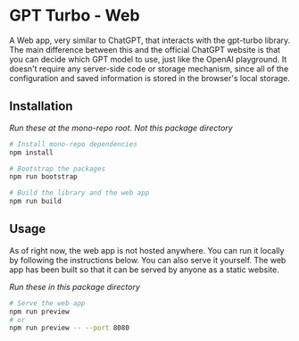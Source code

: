 # GPT Turbo - Web

A Web app, very similar to ChatGPT, that interacts with the gpt-turbo library. The main difference between this and the official ChatGPT website is that you can decide which GPT model to use, just like the OpenAI playground. It doesn't require any server-side code or storage mechanism, since all of the configuration and saved information is stored in the browser's local storage.

## Installation

*Run these at the mono-repo root. Not this package directory*

```bash
# Install mono-repo dependencies
npm install

# Bootstrap the packages
npm run bootstrap

# Build the library and the web app
npm run build
```

## Usage

As of right now, the web app is not hosted anywhere. You can run it locally by following the instructions below. You can also serve it yourself. The web app has been built so that it can be served by anyone as a static website. 

*Run these in this package directory*

```bash
# Serve the web app
npm run preview
# or
npm run preview -- --port 8080 
```
